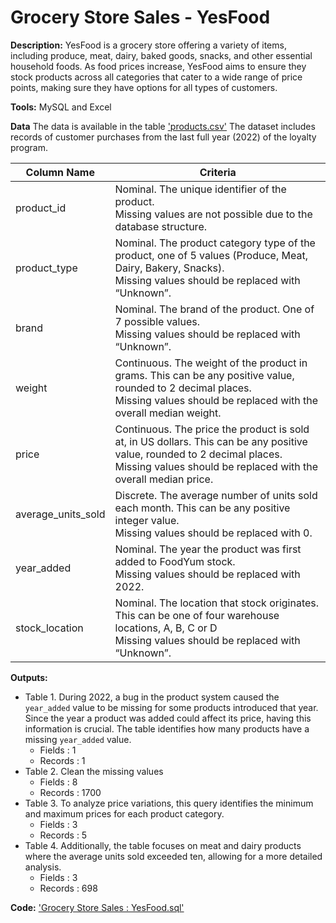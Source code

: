 # Grocery Store Sales - YesFood
**Description:** YesFood is a grocery store offering a variety of items, including produce, meat, dairy, baked goods, snacks, and other essential household foods. As food prices increase, YesFood aims to ensure they stock products across all categories that cater to a wide range of price points, making sure they have options for all types of customers.

**Tools:** MySQL and Excel

**Data**
The data is available in the table ['products.csv'](https://github.com/mynameisfho/My-Data-Analyst-Portofolio/blob/main/Grocery%20Store%20Sales%20-%20YesFood/products.csv)
The dataset includes records of customer purchases from the last full year (2022) of the loyalty program.

| Column Name | Criteria                                                |
|-------------|---------------------------------------------------------|
|product_id | Nominal. The unique identifier of the product. </br>Missing values are not possible due to the database structure.|
| product_type | Nominal. The product category type of the product, one of 5 values (Produce, Meat, Dairy, Bakery, Snacks). </br>Missing values should be replaced with “Unknown”. |
| brand | Nominal. The brand of the product. One of 7 possible values. </br>Missing values should be replaced with “Unknown”. |
| weight | Continuous. The weight of the product in grams. This can be any positive value, rounded to 2 decimal places. </br>Missing values should be replaced with the overall median weight. |
| price | Continuous. The price the product is sold at, in US dollars. This can be any positive value, rounded to 2 decimal places. </br>Missing values should be replaced with the overall median price. |
| average_units_sold | Discrete. The average number of units sold each month. This can be any positive integer value. </br>Missing values should be replaced with 0. |
| year_added | Nominal. The year the product was first added to FoodYum stock.</br>Missing values should be replaced with 2022. |
| stock_location | Nominal. The location that stock originates. This can be one of four warehouse locations, A, B, C or D </br>Missing values should be replaced with “Unknown”. |

**Outputs:**
- Table 1. During 2022, a bug in the product system caused the `year_added` value to be missing for some products introduced that year. Since the year a product was added could affect its price, having this information is crucial. The table identifies how many products have a missing `year_added` value.
    - Fields : 1
    - Records : 1
- Table 2. Clean the missing values
    - Fields : 8
    - Records : 1700
- Table 3. To analyze price variations, this query identifies the minimum and maximum prices for each product category.
    - Fields : 3
    - Records : 5
- Table 4. Additionally, the table focuses on meat and dairy products where the average units sold exceeded ten, allowing for a more detailed analysis.
    - Fields : 3
    - Records : 698

**Code:** ['Grocery Store Sales : YesFood.sql'](https://github.com/mynameisfho/My-Data-Analyst-Portofolio/blob/main/Grocery%20Store%20Sales%20-%20YesFood/grocery_store_sales_sql_scripts.sql)
